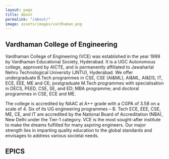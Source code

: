 ```yaml
---
layout: page
title: About
permalink: "/about/"
image: assets/images/vardhaman.png
---
```


## Vardhaman College of Engineering
Vardhaman College of Engineering (VCE) was established in the year 1999 by Vardhaman Educational Society, Hyderabad. It is a UGC Autonomous college, approved by AICTE, and is permanently affiliated to Jawaharlal Nehru Technological University (JNTU), Hyderabad. We offer undergraduate B.Tech programmes in CSE, CSE (AI&ML), AI&ML, AI&DS, IT, ECE, EEE, ME and CE; postgraduate M.Tech programmes with specialisation in DECS, PEED, CSE, SE, and ED; MBA programme; and doctoral programmes in CSE, ECE and ME.

The college is accredited by NAAC at A++ grade with a CGPA of 3.58 on a scale of 4. Six of its UG engineering programmes – B. Tech ECE, EEE, CSE, ME, CE, and IT are accredited by the National Board of Accreditation (NBA), New Delhi under the Tier-1 category. VCE is the most sought-after institute to make the dreams fulfilled for many aspiring engineers. Our major strength lies in imparting quality education to the global standards and envisages to address various societal needs.

## EPICS
